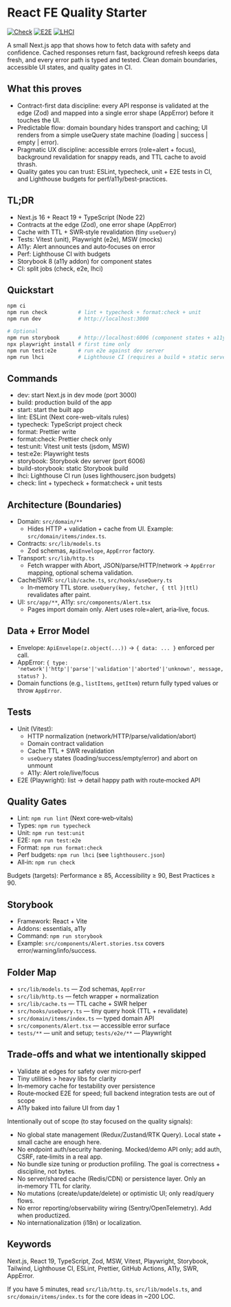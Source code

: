 # React FE Quality Starter

[![Check](https://github.com/akin-oz/next-swr-quality-demo/actions/workflows/check.yml/badge.svg?branch=main)](https://github.com/akin-oz/next-swr-quality-demo/actions/workflows/check.yml?query=branch%3Amain) [![E2E](https://github.com/akin-oz/next-swr-quality-demo/actions/workflows/e2e.yml/badge.svg?branch=main)](https://github.com/akin-oz/next-swr-quality-demo/actions/workflows/e2e.yml?query=branch%3Amain) [![LHCI](https://github.com/akin-oz/next-swr-quality-demo/actions/workflows/lhci.yml/badge.svg?branch=main)](https://github.com/akin-oz/next-swr-quality-demo/actions/workflows/lhci.yml?query=branch%3Amain)

A small Next.js app that shows how to fetch data with safety and confidence. Cached responses return fast, background refresh keeps data fresh, and every error path is typed and tested. Clean domain boundaries, accessible UI states, and quality gates in CI.

## What this proves 
- Contract-first data discipline: every API response is validated at the edge (Zod) and mapped into a single error shape (AppError) before it touches the UI.
- Predictable flow: domain boundary hides transport and caching; UI renders from a simple useQuery state machine (loading | success | empty | error).
- Pragmatic UX discipline: accessible errors (role=alert + focus), background revalidation for snappy reads, and TTL cache to avoid thrash.
- Quality gates you can trust: ESLint, typecheck, unit + E2E tests in CI, and Lighthouse budgets for perf/a11y/best-practices.

## TL;DR

- Next.js 16 + React 19 + TypeScript (Node 22)
- Contracts at the edge (Zod), one error shape (AppError)
- Cache with TTL + SWR‑style revalidation (tiny `useQuery`)
- Tests: Vitest (unit), Playwright (e2e), MSW (mocks)
- A11y: Alert announces and auto‑focuses on error
- Perf: Lighthouse CI with budgets
- Storybook 8 (a11y addon) for component states
- CI: split jobs (check, e2e, lhci)

## Quickstart

```bash
npm ci
npm run check          # lint + typecheck + format:check + unit
npm run dev            # http://localhost:3000

# Optional
npm run storybook      # http://localhost:6006 (component states + a11y)
npx playwright install # first time only
npm run test:e2e       # run e2e against dev server
npm run lhci           # Lighthouse CI (requires a build + static serve)
```

## Commands
- dev: start Next.js in dev mode (port 3000)
- build: production build of the app
- start: start the built app
- lint: ESLint (Next core-web-vitals rules)
- typecheck: TypeScript project check
- format: Prettier write
- format:check: Prettier check only
- test:unit: Vitest unit tests (jsdom, MSW)
- test:e2e: Playwright tests
- storybook: Storybook dev server (port 6006)
- build-storybook: static Storybook build
- lhci: Lighthouse CI run (uses lighthouserc.json budgets)
- check: lint + typecheck + format:check + unit tests

## Architecture (Boundaries)

- Domain: `src/domain/**`
  - Hides HTTP + validation + cache from UI. Example: `src/domain/items/index.ts`.
- Contracts: `src/lib/models.ts`
  - Zod schemas, `ApiEnvelope`, `AppError` factory.
- Transport: `src/lib/http.ts`
  - Fetch wrapper with Abort, JSON/parse/HTTP/network → `AppError` mapping, optional schema validation.
- Cache/SWR: `src/lib/cache.ts`, `src/hooks/useQuery.ts`
  - In‑memory TTL store. `useQuery(key, fetcher, { ttl }|ttl)` revalidates after paint.
- UI: `src/app/**`, A11y: `src/components/Alert.tsx`
  - Pages import domain only. Alert uses role=alert, aria‑live, focus.

## Data + Error Model

- Envelope: `ApiEnvelope(z.object(...))` → `{ data: ... }` enforced per call.
- AppError: `{ type: 'network'|'http'|'parse'|'validation'|'aborted'|'unknown', message, status? }`.
- Domain functions (e.g., `listItems`, `getItem`) return fully typed values or throw `AppError`.

## Tests

- Unit (Vitest):
  - HTTP normalization (network/HTTP/parse/validation/abort)
  - Domain contract validation
  - Cache TTL + SWR revalidation
  - `useQuery` states (loading/success/empty/error) and abort on unmount
  - A11y: Alert role/live/focus
- E2E (Playwright): list → detail happy path with route‑mocked API

## Quality Gates

- Lint: `npm run lint` (Next core‑web‑vitals)
- Types: `npm run typecheck`
- Unit: `npm run test:unit`
- E2E: `npm run test:e2e`
- Format: `npm run format:check`
- Perf budgets: `npm run lhci` (see `lighthouserc.json`)
- All‑in: `npm run check`

Budgets (targets): Performance ≥ 85, Accessibility ≥ 90, Best Practices ≥ 90.

## Storybook

- Framework: React + Vite
- Addons: essentials, a11y
- Command: `npm run storybook`
- Example: `src/components/Alert.stories.tsx` covers error/warning/info/success.

## Folder Map

- `src/lib/models.ts` — Zod schemas, `AppError`
- `src/lib/http.ts` — fetch wrapper + normalization
- `src/lib/cache.ts` — TTL cache + SWR helper
- `src/hooks/useQuery.ts` — tiny query hook (TTL + revalidate)
- `src/domain/items/index.ts` — typed domain API
- `src/components/Alert.tsx` — accessible error surface
- `tests/**` — unit and setup; `tests/e2e/**` — Playwright

## Trade‑offs and what we intentionally skipped

- Validate at edges for safety over micro‑perf
- Tiny utilities > heavy libs for clarity
- In‑memory cache for testability over persistence
- Route‑mocked E2E for speed; full backend integration tests are out of scope
- A11y baked into failure UI from day 1

Intentionally out of scope (to stay focused on the quality signals):
- No global state management (Redux/Zustand/RTK Query). Local state + small cache are enough here.
- No endpoint auth/security hardening. Mocked/demo API only; add auth, CSRF, rate‑limits in a real app.
- No bundle size tuning or production profiling. The goal is correctness + discipline, not bytes.
- No server/shared cache (Redis/CDN) or persistence layer. Only an in‑memory TTL for clarity.
- No mutations (create/update/delete) or optimistic UI; only read/query flows.
- No error reporting/observability wiring (Sentry/OpenTelemetry). Add when productized.
- No internationalization (i18n) or localization.

## Keywords

Next.js, React 19, TypeScript, Zod, MSW, Vitest, Playwright, Storybook, Tailwind, Lighthouse CI, ESLint, Prettier, GitHub Actions, A11y, SWR, AppError.

If you have 5 minutes, read `src/lib/http.ts`, `src/lib/models.ts`, and `src/domain/items/index.ts` for the core ideas in ~200 LOC.
